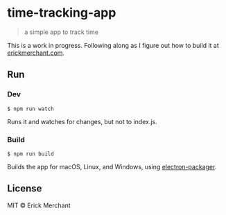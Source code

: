 # time-tracking-app

> a simple app to track time

This is a work in progress. Following along as I figure out how to build it at [erickmerchant.com](http://erickmerchant.com).

## Run

### Dev

```
$ npm run watch
```

Runs it and watches for changes, but not to index.js.

### Build

```
$ npm run build
```

Builds the app for macOS, Linux, and Windows, using [electron-packager](https://github.com/electron-userland/electron-packager).


## License

MIT © Erick Merchant
